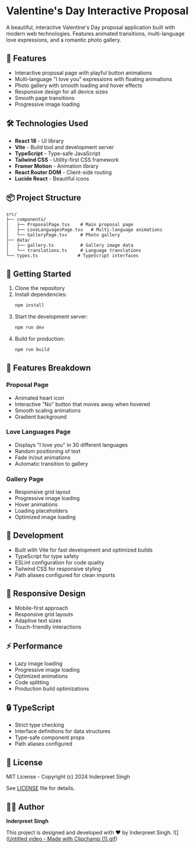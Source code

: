 # Valentine's Day Interactive Proposal

A beautiful, interactive Valentine's Day proposal application built with modern web technologies. Features animated transitions, multi-language love expressions, and a romantic photo gallery.

## 🚀 Features

- Interactive proposal page with playful button animations
- Multi-language "I love you" expressions with floating animations
- Photo gallery with smooth loading and hover effects
- Responsive design for all device sizes
- Smooth page transitions
- Progressive image loading

## 🛠️ Technologies Used

- **React 18** - UI library
- **Vite** - Build tool and development server
- **TypeScript** - Type-safe JavaScript
- **Tailwind CSS** - Utility-first CSS framework
- **Framer Motion** - Animation library
- **React Router DOM** - Client-side routing
- **Lucide React** - Beautiful icons

## 📦 Project Structure

```
src/
├── components/
│   ├── ProposalPage.tsx    # Main proposal page
│   ├── LoveLanguagesPage.tsx   # Multi-language animations
│   └── GalleryPage.tsx     # Photo gallery
├── data/
│   ├── gallery.ts          # Gallery image data
│   └── translations.ts     # Language translations
└── types.ts               # TypeScript interfaces
```

## 🚀 Getting Started

1. Clone the repository
2. Install dependencies:
   ```bash
   npm install
   ```
3. Start the development server:
   ```bash
   npm run dev
   ```
4. Build for production:
   ```bash
   npm run build
   ```

## 🎨 Features Breakdown

### Proposal Page
- Animated heart icon
- Interactive "No" button that moves away when hovered
- Smooth scaling animations
- Gradient background

### Love Languages Page
- Displays "I love you" in 30 different languages
- Random positioning of text
- Fade in/out animations
- Automatic transition to gallery

### Gallery Page
- Responsive grid layout
- Progressive image loading
- Hover animations
- Loading placeholders
- Optimized image loading

## 🔧 Development

- Built with Vite for fast development and optimized builds
- TypeScript for type safety
- ESLint configuration for code quality
- Tailwind CSS for responsive styling
- Path aliases configured for clean imports

## 📱 Responsive Design

- Mobile-first approach
- Responsive grid layouts
- Adaptive text sizes
- Touch-friendly interactions

## ⚡ Performance

- Lazy image loading
- Progressive image loading
- Optimized animations
- Code splitting
- Production build optimizations

## 🔒 TypeScript

- Strict type checking
- Interface definitions for data structures
- Type-safe component props
- Path aliases configured

## 📄 License

MIT License - Copyright (c) 2024 Inderpreet Singh

See [LICENSE](./LICENSE) file for details.

## 👨‍💻 Author

**Inderpreet Singh**

This project is designed and developed with ❤️ by Inderpreet Singh.
![]([Untitled video - Made with Clipchamp (1).gif](https://github.com/Inder3428/WillYouBeMyValentine/blob/main/Untitled%20video%20-%20Made%20with%20Clipchamp%20(1).gif))
